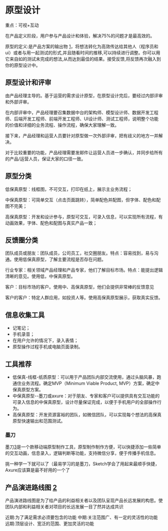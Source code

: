 # 原型设计

重点：可视+互动

在产品定义阶段，用户参与产品设计和体验，解决75%的问题才是最高效的。

原型的定义:是产品方案的输出物 [1]，将想法转化为高效传达给其他人（程序员和ui）或者与用一起测试的形式,并且随看时间的推移,可以持续进行调整。你可以用它来自如的测试未完成的想法,从而达到最佳的结果。接受反馈,将反馈再次融入到你的原型设计中。

## 原型设计和评审

由产品经理主导的。基于运营的需求设计原型，在原型设计完后，要经过内部评审和外部评审。

在内部评审中，产品经理要召集数据中台的架构师、模型设计师、数据开发工程师、后端开发工程师、前端开发工程师、UI设计师、测试工程师，说明整个功能的价值和详细的业务流程、操作流程，确保大家理解一致。

接下来，产品经理和运营人员要针对原型做一次外部评审，把有歧义的地方一并解决。

对于比较重要的功能，产品经理需要发邮件让运营人员进一步确认，并同步给所有的产品/运营人员，保证大家的口径一致。

## 原型分类

低保真原型：线框图，不可交互，打印在纸上，展示主业务流程；

中保真原型：可简单交互（点击页面跳转），简单配色并配图，但字体、配色和配图不完美；

高保真原型：开发和设计参与，原型可交互，可录入信息，可以实现所有流程，有动画效果，字体、配色和配图与真实产品一致；

## 反馈圈分类

团队成员或朋友：团队成员，公司员工，社交圈朋友。特点：容易找到，易与沟通。使用低保真原型，了解主要流程是否存在问题。

行业专家：相关领域产品经理和产品专家，他们了解目标市场。特点：能提出逻辑清晰的意见。使用低，中保真原型。

客户：目标市场的客户。使用中、高保真原型，他们会提供非常棒的反馈意见

客户的客户：特定人群应用，如投资人等。使用高保真原型展示，获取真实反馈。

## 信息收集工具

- 记笔记；
- 手机录音；
- 在用户允许的情况下，录入表情；
- 原型操作过程手机或电脑页面录制。

## 工具推荐

- 低保真-线框-纸质原型：可以用于产品团队内部交流使用，通过头脑风暴，跑通住业务流程。确定MVP（Minimum Viable Product, MVP）方案，确定中保真原型方案。
- 中保真原型--墨刀或axure：对于朋友、专家和客户可以提供具有交互功能的可录入信息的中保真原型，设计尽量保证完成，以便于手机用户的全部操作行为。
- 高保真原型：开发资源富裕的团队，如微信团队，可以实现每个想法的高保真原型快速输出和范围测试。

### 墨刀

墨刀[3]是一个款移动端原型制作工具，原型制作制作方便，可以快捷添加一些简单的交互动画，信息录入，逻辑判断等功能，支持微信分享，便于传播手机信息。

挑一种学一下就可以了（最易学习的是墨刀，Sketch学会了用起来最顺手快捷，Axure应该算是最不好用的一个了

## 产品演进路线图 [2]

产品演进路线图是为了给产品的利益相关者以及团队呈现产品长远发展的构思。使团队内部和利益相关者对项目的长远发展一目了然并达成共识

近期:为了满足需求必须要包含的功能
中期:关注范围广、有一定的灵活性的功能
远期:顶层设计、宽泛的范围、更加灵活的功能

[1]: https://www.zhihu.com/question/55997614/answer/615628989
[2]: https://www.bilibili.com/video/BV1254y1D7Ht?from=search&seid=14167562900175777805
[3]: https://zhuanlan.zhihu.com/p/33997501
